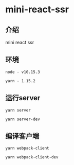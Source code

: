 # mini-react-ssr

## 介绍

  mini react ssr

## 环境

  `node - v10.15.3`

  `yarn - 1.15.2`

## 运行server

  `yarn server`

  `yarn server-dev`

## 编译客户端

  `yarn webpack-client`

  `yarn webpack-client-dev`
